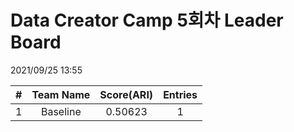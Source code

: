 # Data Creator Camp 5회차 Leader Board
2021/09/25 13:55

|#|Team Name|Score(ARI)|Entries|  
|:---:|:---:|:---:|:---:|  
|1|Baseline|0.50623|1|  
